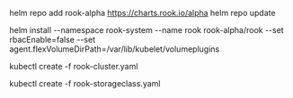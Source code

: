 
helm repo add rook-alpha https://charts.rook.io/alpha
helm repo update

helm install --namespace rook-system --name rook rook-alpha/rook --set rbacEnable=false  --set agent.flexVolumeDirPath=/var/lib/kubelet/volumeplugins

kubectl create -f rook-cluster.yaml

kubectl create -f rook-storageclass.yaml